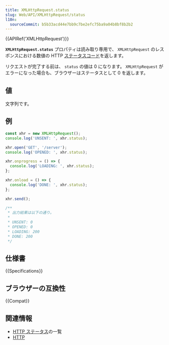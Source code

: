 ```yaml
---
title: XMLHttpRequest.status
slug: Web/API/XMLHttpRequest/status
l10n:
  sourceCommit: b5b33acd44e7bb9c7be2efc75ba9a04b8bf8b2b2
---
```


{{APIRef('XMLHttpRequest')}}

**`XMLHttpRequest.status`** プロパティは読み取り専用で、 `XMLHttpRequest` のレスポンスにおける数値の HTTP [ステータスコード](/ja/docs/Web/HTTP/Status)を返します。

リクエストが完了する前は、 `status` の値は 0 になります。 `XMLHttpRequest` がエラーになった場合も、ブラウザーはステータスとして 0 を返します。

## 値

文字列です。

## 例

```js
const xhr = new XMLHttpRequest();
console.log('UNSENT: ', xhr.status);

xhr.open('GET', '/server');
console.log('OPENED: ', xhr.status);

xhr.onprogress = () => {
  console.log('LOADING: ', xhr.status);
};

xhr.onload = () => {
  console.log('DONE: ', xhr.status);
};

xhr.send();

/**
 * 出力結果は以下の通り。
 *
 * UNSENT: 0
 * OPENED: 0
 * LOADING: 200
 * DONE: 200
 */
```

## 仕様書

{{Specifications}}

## ブラウザーの互換性

{{Compat}}

## 関連情報

- [HTTP ステータス](/ja/docs/Web/HTTP/Status)の一覧
- [HTTP](/ja/docs/Web/HTTP)
